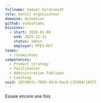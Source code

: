 ```yaml
---
fullname: Samuel Goldszmidt
role: Gentil organisateur
domaine: Animation
github: ouhouhsami
missions:
  - start: 2018-01-08
    end: 2025-12-31
    status: admin
    employer: MTES-MCT
teams:
  - /teams/mtes
competences:
  - Product strategy
  - Facilitation
  - Administration Publique
  - Coaching
uuid: 107d0b5c-7080-49cb-8ac0-c32d04c18975
---
```

Essaie encore une fois